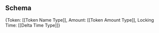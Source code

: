 ## Schema

{Token: [[Token Name Type]],
Amount: [[Token Amount Type]],
Locking Time: [[Delta Time Type]]}
